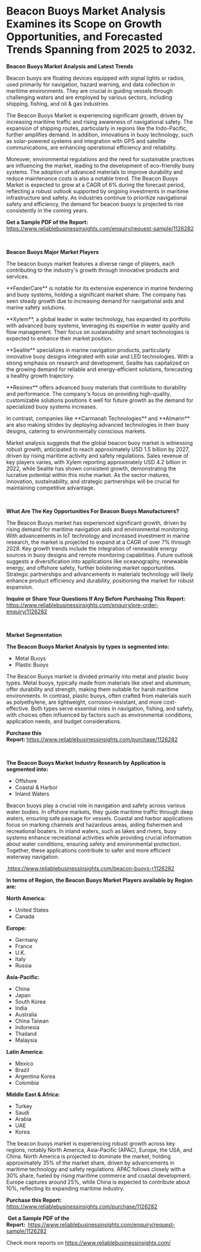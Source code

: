 <p><h1>Beacon Buoys Market Analysis Examines its Scope on Growth Opportunities, and Forecasted Trends Spanning from 2025 to 2032.</h1></p><p><strong>Beacon Buoys Market Analysis and Latest Trends</strong></p>
<p><p>Beacon buoys are floating devices equipped with signal lights or radios, used primarily for navigation, hazard warning, and data collection in maritime environments. They are crucial in guiding vessels through challenging waters and are employed by various sectors, including shipping, fishing, and oil & gas industries. </p><p>The Beacon Buoys Market is experiencing significant growth, driven by increasing maritime traffic and rising awareness of navigational safety. The expansion of shipping routes, particularly in regions like the Indo-Pacific, further amplifies demand. In addition, innovations in buoy technology, such as solar-powered systems and integration with GPS and satellite communications, are enhancing operational efficiency and reliability.</p><p>Moreover, environmental regulations and the need for sustainable practices are influencing the market, leading to the development of eco-friendly buoy systems. The adoption of advanced materials to improve durability and reduce maintenance costs is also a notable trend. The Beacon Buoys Market is expected to grow at a CAGR of 6% during the forecast period, reflecting a robust outlook supported by ongoing investments in maritime infrastructure and safety. As industries continue to prioritize navigational safety and efficiency, the demand for beacon buoys is projected to rise consistently in the coming years.</p></p>
<p><strong>Get a Sample PDF of the Report:&nbsp;</strong> <a href="https://www.reliablebusinessinsights.com/enquiry/request-sample/1126282?utm_campaign=2529&utm_medium=2&utm_source=Github&utm_content=ia&utm_term=24022025&utm_id=beacon-buoys">https://www.reliablebusinessinsights.com/enquiry/request-sample/1126282</a></p>
<p>&nbsp;</p>
<p><strong>Beacon Buoys Major Market Players</strong></p>
<p><p>The beacon buoys market features a diverse range of players, each contributing to the industry's growth through innovative products and services. </p><p>**FenderCare** is notable for its extensive experience in marine fendering and buoy systems, holding a significant market share. The company has seen steady growth due to increasing demand for navigational aids and marine safety solutions. </p><p>**Xylem**, a global leader in water technology, has expanded its portfolio with advanced buoy systems, leveraging its expertise in water quality and flow management. Their focus on sustainability and smart technologies is expected to enhance their market position.</p><p>**Sealite** specializes in marine navigation products, particularly innovative buoy designs integrated with solar and LED technologies. With a strong emphasis on research and development, Sealite has capitalized on the growing demand for reliable and energy-efficient solutions, forecasting a healthy growth trajectory.</p><p>**Resinex** offers advanced buoy materials that contribute to durability and performance. The company's focus on providing high-quality, customizable solutions positions it well for future growth as the demand for specialized buoy systems increases.</p><p>In contrast, companies like **Carmanah Technologies** and **Almarin** are also making strides by deploying advanced technologies in their buoy designs, catering to environmentally conscious markets.</p><p>Market analysis suggests that the global beacon buoy market is witnessing robust growth, anticipated to reach approximately USD 1.5 billion by 2027, driven by rising maritime activity and safety regulations. Sales revenue of key players varies, with Xylem reporting approximately USD 4.2 billion in 2022, while Sealite has shown consistent growth, demonstrating the lucrative potential within this niche market. As the sector matures, innovation, sustainability, and strategic partnerships will be crucial for maintaining competitive advantage.</p></p>
<p>&nbsp;</p>
<p><strong>What Are The Key Opportunities For Beacon Buoys Manufacturers?</strong></p>
<p><p>The Beacon Buoys market has experienced significant growth, driven by rising demand for maritime navigation aids and environmental monitoring. With advancements in IoT technology and increased investment in marine research, the market is projected to expand at a CAGR of over 7% through 2028. Key growth trends include the integration of renewable energy sources in buoy designs and remote monitoring capabilities. Future outlook suggests a diversification into applications like oceanography, renewable energy, and offshore safety, further bolstering market opportunities. Strategic partnerships and advancements in materials technology will likely enhance product efficiency and durability, positioning the market for robust expansion.</p></p>
<p><strong>Inquire or Share Your Questions If Any Before Purchasing This Report:</strong> <a href="https://www.reliablebusinessinsights.com/enquiry/pre-order-enquiry/1126282?utm_campaign=2529&utm_medium=2&utm_source=Github&utm_content=ia&utm_term=24022025&utm_id=beacon-buoys">https://www.reliablebusinessinsights.com/enquiry/pre-order-enquiry/1126282</a></p>
<p>&nbsp;</p>
<p><strong>Market Segmentation</strong></p>
<p><strong>The Beacon Buoys Market Analysis by types is segmented into:</strong></p>
<p><ul><li>Metal Buoys</li><li>Plastic Buoys</li></ul></p>
<p><p>The Beacon Buoys market is divided primarily into metal and plastic buoy types. Metal buoys, typically made from materials like steel and aluminum, offer durability and strength, making them suitable for harsh maritime environments. In contrast, plastic buoys, often crafted from materials such as polyethylene, are lightweight, corrosion-resistant, and more cost-effective. Both types serve essential roles in navigation, fishing, and safety, with choices often influenced by factors such as environmental conditions, application needs, and budget considerations.</p></p>
<p><strong>Purchase this Report:&nbsp;</strong><a href="https://www.reliablebusinessinsights.com/purchase/1126282?utm_campaign=2529&utm_medium=2&utm_source=Github&utm_content=ia&utm_term=24022025&utm_id=beacon-buoys">https://www.reliablebusinessinsights.com/purchase/1126282</a></p>
<p>&nbsp;</p>
<p><strong>The Beacon Buoys Market Industry Research by Application is segmented into:</strong></p>
<p><ul><li>Offshore</li><li>Coastal & Harbor</li><li>Inland Waters</li></ul></p>
<p><p>Beacon buoys play a crucial role in navigation and safety across various water bodies. In offshore markets, they guide maritime traffic through deep waters, ensuring safe passage for vessels. Coastal and harbor applications focus on marking channels and hazardous areas, aiding fishermen and recreational boaters. In inland waters, such as lakes and rivers, buoy systems enhance recreational activities while providing crucial information about water conditions, ensuring safety and environmental protection. Together, these applications contribute to safer and more efficient waterway navigation.</p></p>
<p><a href="https://www.reliablebusinessinsights.com/beacon-buoys-r1126282?utm_campaign=2529&utm_medium=2&utm_source=Github&utm_content=ia&utm_term=24022025&utm_id=beacon-buoys">&nbsp;https://www.reliablebusinessinsights.com/beacon-buoys-r1126282</a></p>
<p><strong>In terms of Region, the Beacon Buoys Market Players available by Region are:</strong></p>
<p>
    <p> <strong> North America: </strong>
        <ul>
            <li>United States</li>
            <li>Canada</li>
        </ul>
        </p> 
    <p> <strong> Europe: </strong>
        <ul>
            <li>Germany</li>
            <li>France</li>
            <li>U.K.</li>
            <li>Italy</li>
            <li>Russia</li>
        </ul>
        </p> 
    <p> <strong> Asia-Pacific: </strong>
        <ul>
            <li>China</li>
            <li>Japan</li>
            <li>South Korea</li>
            <li>India</li>
            <li>Australia</li>
            <li>China Taiwan</li>
            <li>Indonesia</li>
            <li>Thailand</li>
            <li>Malaysia</li>
        </ul>
        </p> 
    <p> <strong> Latin America: </strong>
        <ul>
            <li>Mexico</li>
            <li>Brazil</li>
            <li>Argentina Korea</li>
            <li>Colombia</li>
        </ul>
        </p> 
    <p> <strong> Middle East & Africa: </strong>
        <ul>
            <li>Turkey</li>
            <li>Saudi</li>
            <li>Arabia</li>
            <li>UAE</li>
            <li>Korea</li>
        </ul>
    </p>
    </p>
<p><p>The beacon buoys market is experiencing robust growth across key regions, notably North America, Asia-Pacific (APAC), Europe, the USA, and China. North America is projected to dominate the market, holding approximately 35% of the market share, driven by advancements in maritime technology and safety regulations. APAC follows closely with a 30% share, fueled by rising maritime commerce and coastal development. Europe captures around 25%, while China is expected to contribute about 10%, reflecting its expanding maritime industry.</p></p>
<p><strong>Purchase this Report: </strong><a href="https://www.reliablebusinessinsights.com/purchase/1126282?utm_campaign=2529&utm_medium=2&utm_source=Github&utm_content=ia&utm_term=24022025&utm_id=beacon-buoys">https://www.reliablebusinessinsights.com/purchase/1126282</a></p>
<p>&nbsp;<strong>Get a Sample PDF of the Report:&nbsp;&nbsp;</strong><a href="https://www.reliablebusinessinsights.com/enquiry/request-sample/1126282?utm_campaign=2529&utm_medium=2&utm_source=Github&utm_content=ia&utm_term=24022025&utm_id=beacon-buoys">https://www.reliablebusinessinsights.com/enquiry/request-sample/1126282</a></p>
<p><strong></strong></p>
<p>Check more reports on <a href="https://www.reliablebusinessinsights.com/?utm_campaign=2529&utm_medium=2&utm_source=Github&utm_content=ia&utm_term=24022025&utm_id=beacon-buoys">https://www.reliablebusinessinsights.com/</a></p>
